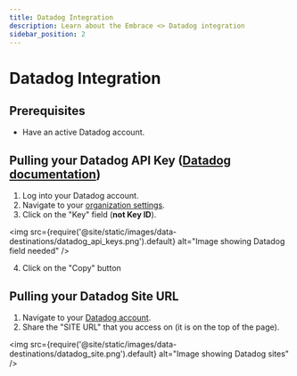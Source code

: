 ```yaml
---
title: Datadog Integration
description: Learn about the Embrace <> Datadog integration
sidebar_position: 2
---
```


# Datadog Integration

## Prerequisites

- Have an active Datadog account.

## Pulling your Datadog API Key ([Datadog documentation](https://docs.datadoghq.com/account_management/api-app-keys/#add-an-api-key-or-client-token))

1. Log into your Datadog account.
2. Navigate to your [organization settings](https://app.datadoghq.com/organization-settings/api-keys).
3. Click on the "Key" field (**not Key ID**).

<img src={require('@site/static/images/data-destinations/datadog_api_keys.png').default} alt="Image showing Datadog field needed" />

4. Click on the "Copy" button

## Pulling your Datadog Site URL

1. Navigate to your [Datadog account](https://us5.datadoghq.com/dashboard/lists).
2. Share the "SITE URL" that you access on (it is on the top of the page).

<img src={require('@site/static/images/data-destinations/datadog_site.png').default} alt="Image showing Datadog sites" />
